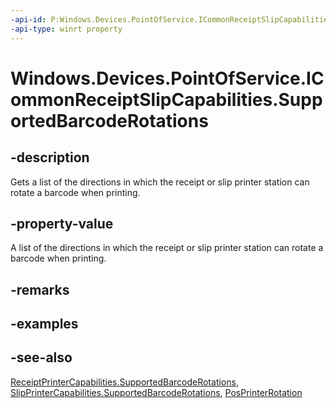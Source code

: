 ```yaml
---
-api-id: P:Windows.Devices.PointOfService.ICommonReceiptSlipCapabilities.SupportedBarcodeRotations
-api-type: winrt property
---
```


<!-- Property syntax
public Windows.Foundation.Collections.IVectorView<Windows.Devices.PointOfService.PosPrinterRotation> SupportedBarcodeRotations { get; }
-->

# Windows.Devices.PointOfService.ICommonReceiptSlipCapabilities.SupportedBarcodeRotations

## -description
Gets a list of the directions in which the receipt or slip printer station can rotate a barcode when printing.

## -property-value
A list of the directions in which the receipt or slip printer station can rotate a barcode when printing.

## -remarks

## -examples

## -see-also
[ReceiptPrinterCapabilities.SupportedBarcodeRotations](receiptprintercapabilities_supportedbarcoderotations.md), [SlipPrinterCapabilities.SupportedBarcodeRotations](slipprintercapabilities_supportedbarcoderotations.md), [PosPrinterRotation](posprinterrotation.md)